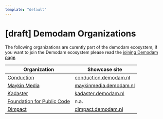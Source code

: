 ```yaml
---
template: "default"
---
```


# [draft] Demodam Organizations

The following organizations are curently part of the demodam ecosystem, if you want to join the Demodam ecosystem please read the [joining Demodam page](https://demodam.org/en/join).

|Organization | Showcase site|
--- | ---
|[Conduction](https://www.conduction.nl/)|[conduction.demodam.nl](https://conduction.demodam.nl)|
|[Maykin Media](https://www.maykinmedia.nl/)|[maykinmedia.demodam.nl](https://maykinmedia.demodam.nl)|
|[Kadaster](https://www.kadaster.nl/)|[kadaster.demodam.nl](https://kadaster.demodam.nl)|
|[Foundation for Public Code](https://publiccode.net/)|n.a.|
|[Dimpact](https://www.dimpact.nl/)|[dimpact.demodam.nl](https://dimpact.demodam.nl)|
